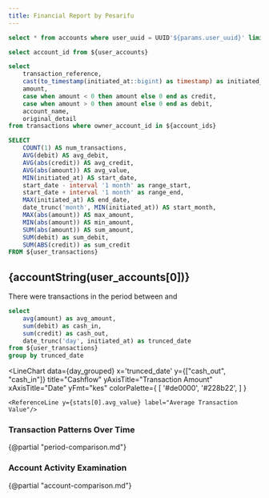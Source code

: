 ```yaml
---
title: Financial Report by Pesarifu
---
```

``` sql user_accounts
select * from accounts where user_uuid = UUID'${params.user_uuid}' limit 1
```

``` sql account_ids
select account_id from ${user_accounts}
```

``` sql user_transactions
select
    transaction_reference,
    cast(to_timestamp(initiated_at::bigint) as timestamp) as initiated_at,
    amount,
    case when amount < 0 then amount else 0 end as credit,
    case when amount > 0 then amount else 0 end as debit,
    account_name,
    original_detail
from transactions where owner_account_id in ${account_ids}
```

```sql stats
SELECT
    COUNT(1) AS num_transactions,
    AVG(debit) AS avg_debit,
    AVG(abs(credit)) AS avg_credit,
    AVG(abs(amount)) AS avg_value,
    MIN(initiated_at) AS start_date,
    start_date - interval '1 month' as range_start,
    start_date + interval '1 month' as range_end,
    MAX(initiated_at) AS end_date,
    date_trunc('month', MIN(initiated_at)) AS start_month,
    MAX(abs(amount)) AS max_amount,
    MIN(abs(amount)) AS min_amount,
    SUM(abs(amount)) AS sum_amount,
    SUM(debit) as sum_debit,
    SUM(ABS(credit)) as sum_credit
FROM ${user_transactions}
```

<script>
function currencyFormat(data) {
  data = parseFloat(data);
  return data.toLocaleString('en-KE', {
    style: 'currency',
    currency: 'KES'
  });
}

function accountString(account) {
    let res;
    switch (account.type) {
        case "mobile_money_account":
            res = "Mobile Account"
            break;
        case "safaricom_buygoods_account":
            res = "BuyGoods Account"
            break;
        case "safaricom_paybill_account":
            res = "PayBill Account"
            break;
        case "bank_account":
            res = "Bank Account"
            break;
        default:
            res = "Account"
            break;
    }
    return `Analysis for ${res}: ${account.account_name}`;
}
</script>


## {accountString(user_accounts[0])}


There were **<Value data={stats} column=num_transactions />** transactions in the period
between _<Value data={stats} column=start_date fmt="mmmm d, yyyy" />_ and _<Value data={stats} column=end_date fmt="mmmm d, yyyy"/>_


```sql day_grouped
select
    avg(amount) as avg_amount,
    sum(debit) as cash_in,
    sum(credit) as cash_out,
    date_trunc('day', initiated_at) as trunced_date
from ${user_transactions}
group by trunced_date
```
<LineChart
    data={day_grouped}
    x='trunced_date'
    y={["cash_out", "cash_in"]}
    title="Cashflow"
    yAxisTitle="Transaction Amount"
    xAxisTitle="Date"
    yFmt="kes"
    colorPalette={
        [
        '#de0000',
        '#228b22',
        ]
    }
>
    <ReferenceLine y={stats[0].avg_value} label="Average Transaction Value"/>
</LineChart>


### Transaction Patterns Over Time

{@partial "period-comparison.md"}


### Account Activity Examination

{@partial "account-comparison.md"}

<div class="print:hidden">

<DataTable data={user_transactions} search="true" rows=20>
    <Column id="initiated_at" title="Transaction Time" fmt="mmmm d, yyyy H:MM:SS AM/PM"/>
    <Column id="amount" title="Amount in Kshs." fmt="num2"/>
    <Column id="account_name" />
</DataTable>

</div>

